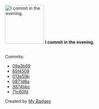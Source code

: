 <img src="https://my-badges.github.io/my-badges/evening-commits.png" alt="I commit in the evening." title="I commit in the evening." width="128">
<strong>I commit in the evening.</strong>
<br><br>

Commits:

- <a href="https://github.com/ydb-platform/ydb-js-sdk/commit/09a3b69641f0f718aaf7bded66293d2522251562">09a3b69</a>
- <a href="https://github.com/ydb-platform/ydb-js-sdk/commit/85f4509c380e0268ddedc261743410eb27f567a2">85f4509</a>
- <a href="https://github.com/ydb-platform/ydb-js-sdk/commit/013e59bf007fb49ef01a5defeae509ddfd92d939">013e59b</a>
- <a href="https://github.com/ydb-platform/ydb-js-sdk/commit/0871d8a784ccd00f975b3f3c4acabeaf1dbfc68b">0871d8a</a>
- <a href="https://github.com/ydb-platform/ydb-js-sdk/commit/3874bbc935e4a877b98935d07b6a580ce37a8c67">3874bbc</a>
- <a href="https://github.com/ydb-platform/ydb-js-sdk/commit/71c60fd80daf6d492bb729150e3ff2203c0a6c5e">71c60fd</a>


Created by <a href="https://github.com/my-badges/my-badges">My Badges</a>